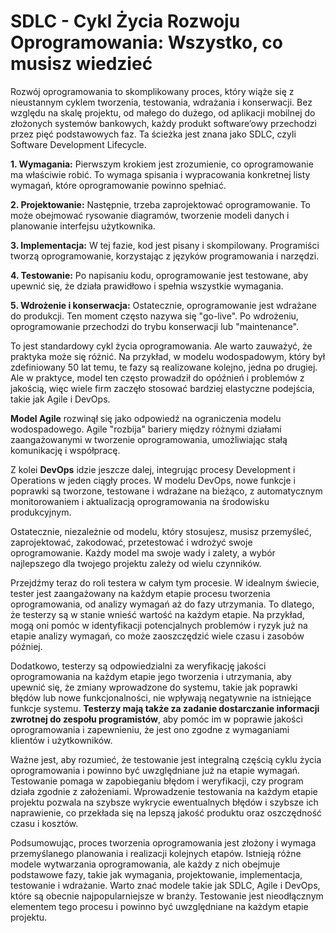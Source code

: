 # SDLC - Cykl Życia Rozwoju Oprogramowania: Wszystko, co musisz wiedzieć

Rozwój oprogramowania to skomplikowany proces, który wiąże się z nieustannym cyklem tworzenia, testowania, wdrażania i konserwacji. Bez względu na skalę projektu, od małego do dużego, od aplikacji mobilnej do złożonych systemów bankowych, każdy produkt software’owy przechodzi przez pięć podstawowych faz. Ta ścieżka jest znana jako SDLC, czyli Software Development Lifecycle.

**1. Wymagania:** Pierwszym krokiem jest zrozumienie, co oprogramowanie ma właściwie robić. To wymaga spisania i wypracowania konkretnej listy wymagań, które oprogramowanie powinno spełniać.

**2. Projektowanie:** Następnie, trzeba zaprojektować oprogramowanie. To może obejmować rysowanie diagramów, tworzenie modeli danych i planowanie interfejsu użytkownika.

**3. Implementacja:** W tej fazie, kod jest pisany i skompilowany. Programiści tworzą oprogramowanie, korzystając z języków programowania i narzędzi.

**4. Testowanie:** Po napisaniu kodu, oprogramowanie jest testowane, aby upewnić się, że działa prawidłowo i spełnia wszystkie wymagania.

**5. Wdrożenie i konserwacja:** Ostatecznie, oprogramowanie jest wdrażane do produkcji. Ten moment często nazywa się "go-live". Po wdrożeniu, oprogramowanie przechodzi do trybu konserwacji lub "maintenance".

To jest standardowy cykl życia oprogramowania. Ale warto zauważyć, że praktyka może się różnić. Na przykład, w modelu wodospadowym, który był zdefiniowany 50 lat temu, te fazy są realizowane kolejno, jedna po drugiej. Ale w praktyce, model ten często prowadził do opóźnień i problemów z jakością, więc wiele firm zaczęło stosować bardziej elastyczne podejścia, takie jak Agile i DevOps.

**Model Agile** rozwinął się jako odpowiedź na ograniczenia modelu wodospadowego. Agile "rozbija" bariery między różnymi działami zaangażowanymi w tworzenie oprogramowania, umożliwiając stałą komunikację i współpracę.

Z kolei **DevOps** idzie jeszcze dalej, integrując procesy Development i Operations w jeden ciągły proces. W modelu DevOps, nowe funkcje i poprawki są tworzone, testowane i wdrażane na bieżąco, z automatycznym monitorowaniem i aktualizacją oprogramowania na środowisku produkcyjnym.

Ostatecznie, niezależnie od modelu, który stosujesz, musisz przemyśleć, zaprojektować, zakodować, przetestować i wdrożyć swoje oprogramowanie. Każdy model ma swoje wady i zalety, a wybór najlepszego dla twojego projektu zależy od wielu czynników.

Przejdźmy teraz do roli testera w całym tym procesie. W idealnym świecie, tester jest zaangażowany na każdym etapie procesu tworzenia oprogramowania, od analizy wymagań aż do fazy utrzymania. To dlatego, że testerzy są w stanie wnieść wartość na każdym etapie. Na przykład, mogą oni pomóc w identyfikacji potencjalnych problemów i ryzyk już na etapie analizy wymagań, co może zaoszczędzić wiele czasu i zasobów później.

Dodatkowo, testerzy są odpowiedzialni za weryfikację jakości oprogramowania na każdym etapie jego tworzenia i utrzymania, aby upewnić się, że zmiany wprowadzone do systemu, takie jak poprawki błędów lub nowe funkcjonalności, nie wpływają negatywnie na istniejące funkcje systemu. **Testerzy mają także za zadanie dostarczanie informacji zwrotnej do zespołu programistów**, aby pomóc im w poprawie jakości oprogramowania i zapewnieniu, że jest ono zgodne z wymaganiami klientów i użytkowników.

Ważne jest, aby rozumieć, że testowanie jest integralną częścią cyklu życia oprogramowania i powinno być uwzględniane już na etapie wymagań. Testowanie pomaga w zapobieganiu błędom i weryfikacji, czy program działa zgodnie z założeniami. Wprowadzenie testowania na każdym etapie projektu pozwala na szybsze wykrycie ewentualnych błędów i szybsze ich naprawienie, co przekłada się na lepszą jakość produktu oraz oszczędność czasu i kosztów.

Podsumowując, proces tworzenia oprogramowania jest złożony i wymaga przemyślanego planowania i realizacji kolejnych etapów. Istnieją różne modele wytwarzania oprogramowania, ale każdy z nich obejmuje podstawowe fazy, takie jak wymagania, projektowanie, implementacja, testowanie i wdrażanie. Warto znać modele takie jak SDLC, Agile i DevOps, które są obecnie najpopularniejsze w branży. Testowanie jest nieodłącznym elementem tego procesu i powinno być uwzględniane na każdym etapie projektu.